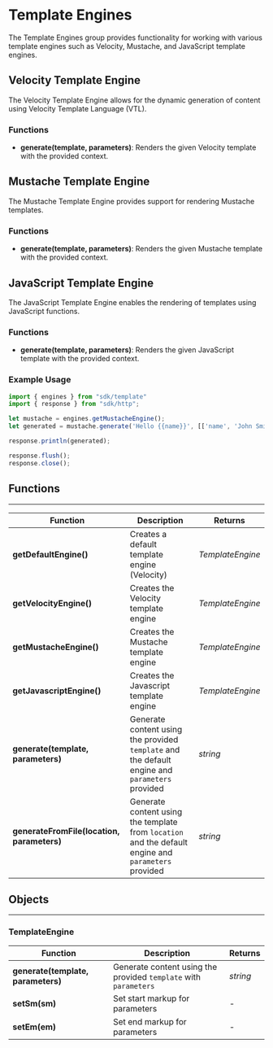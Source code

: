 # Template Engines

The Template Engines group provides functionality for working with various template engines such as Velocity, Mustache, and JavaScript template engines.

## Velocity Template Engine

The Velocity Template Engine allows for the dynamic generation of content using Velocity Template Language (VTL).

### Functions

- **generate(template, parameters)**: Renders the given Velocity template with the provided context.

## Mustache Template Engine

The Mustache Template Engine provides support for rendering Mustache templates.

### Functions

- **generate(template, parameters)**: Renders the given Mustache template with the provided context.

## JavaScript Template Engine

The JavaScript Template Engine enables the rendering of templates using JavaScript functions.

### Functions

- **generate(template, parameters)**: Renders the given JavaScript template with the provided context.

### Example Usage

```javascript
import { engines } from "sdk/template"
import { response } from "sdk/http";

let mustache = engines.getMustacheEngine();
let generated = mustache.generate('Hello {{name}}', [['name', 'John Smith']]);

response.println(generated);

response.flush();
response.close();
```

## Functions

---

Function     | Description | Returns
------------ | ----------- | --------
**getDefaultEngine()**   | Creates a default template engine (Velocity) | *TemplateEngine*
**getVelocityEngine()**   | Creates the Velocity template engine | *TemplateEngine*
**getMustacheEngine()**   | Creates the Mustache template engine | *TemplateEngine*
**getJavascriptEngine()**   | Creates the Javascript template engine | *TemplateEngine*
**generate(template, parameters)**   | Generate content using the provided `template` and the default engine and `parameters` provided | *string*
**generateFromFile(location, parameters)**   | Generate content using the template from `location` and the default engine and `parameters` provided | *string*

## Objects

---

### TemplateEngine

Function     | Description | Returns
------------ | ----------- | --------
**generate(template, parameters)**   | Generate content using the provided `template` with `parameters` | *string*
**setSm(sm)**   | Set start markup for parameters | *-*
**setEm(em)**   | Set end markup for parameters | *-*
